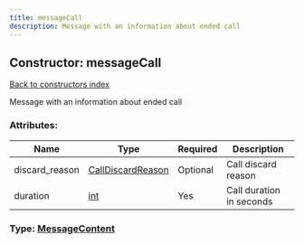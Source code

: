 ```yaml
---
title: messageCall
description: Message with an information about ended call
---
```

## Constructor: messageCall  
[Back to constructors index](index.md)



Message with an information about ended call

### Attributes:

| Name     |    Type       | Required | Description |
|----------|---------------|----------|-------------|
|discard\_reason|[CallDiscardReason](../types/CallDiscardReason.md) | Optional|Call discard reason|
|duration|[int](../types/int.md) | Yes|Call duration in seconds|



### Type: [MessageContent](../types/MessageContent.md)


